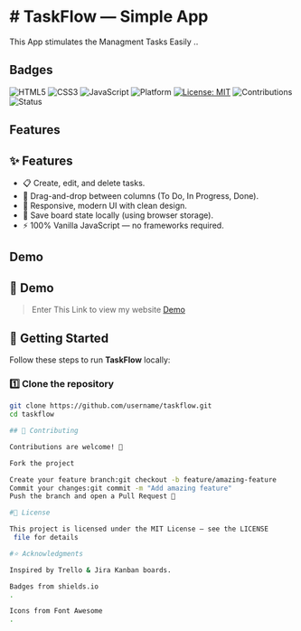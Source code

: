 
# # TaskFlow — Simple App


This App stimulates the Managment Tasks Easily ..


## Badges
![HTML5](https://img.shields.io/badge/HTML5-E34F26?logo=html5&logoColor=white)
![CSS3](https://img.shields.io/badge/CSS3-1572B6?logo=css3&logoColor=white)
![JavaScript](https://img.shields.io/badge/JavaScript-F7DF1E?logo=javascript&logoColor=black)
![Platform](https://img.shields.io/badge/Platform-Web-lightgrey)
[![License: MIT](https://img.shields.io/badge/License-MIT-green.svg)](https://choosealicense.com/licenses/mit/)
![Contributions](https://img.shields.io/badge/Contributions-Welcome-orange)
![Status](https://img.shields.io/badge/Status-Active-success)

## Features

## ✨ Features
- 📋 Create, edit, and delete tasks.  
- 📌 Drag-and-drop between columns (To Do, In Progress, Done).  
- 🎨 Responsive, modern UI with clean design.  
- 💾 Save board state locally (using browser storage).  
- ⚡ 100% Vanilla JavaScript — no frameworks required.  

## Demo

## 📸 Demo

>Enter This Link to view my website [Demo](https://aiman-enginner.github.io/TasksFlow/)

## 🚀 Getting Started

Follow these steps to run **TaskFlow** locally:

### 1️⃣ Clone the repository
```bash
git clone https://github.com/username/taskflow.git
cd taskflow

## 🤝 Contributing

Contributions are welcome! 🚀

Fork the project

Create your feature branch:git checkout -b feature/amazing-feature
Commit your changes:git commit -m "Add amazing feature"
Push the branch and open a Pull Request 🎉

#📜 License

This project is licensed under the MIT License – see the LICENSE
 file for details

#⭐ Acknowledgments

Inspired by Trello & Jira Kanban boards.

Badges from shields.io
.

Icons from Font Awesome
.


